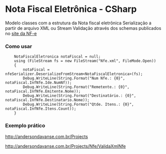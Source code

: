 # Nota Fiscal Eletrônica - CSharp
Modelo classes com a estrutura da Nota fiscal eletrônica
Serialização a partir de arquivo XML ou Stream
Validação através dos schemas publicados no [site da NF-e](http://www.nfe.fazenda.gov.br/portal/listaConteudo.aspx?tipoConteudo=/fwLvLUSmU8=)

### Como usar
        NotaFiscalEletronica notaFiscal = null;
        using (FileStream fs = new FileStream("Nfe.xml", FileMode.Open))
        {
            notaFiscal = nfeSerializer.DeserializeFromStream<NotaFiscalEletronica>(fs);
            Debug.WriteLine(String.Format("Num Nfe.: {0}", notaFiscal.InfNfe.Ide.NumNf));
            Debug.WriteLine(String.Format("Remetente.: {0}", notaFiscal.InfNfe.Emitente.Nome));
            Debug.WriteLine(String.Format("Destinatário.: {0}", notaFiscal.InfNfe.Destinatario.Nome));
            Debug.WriteLine(String.Format("Qtde. Itens.: {0}", notaFiscal.InfNfe.Itens.Count));            
        }
        
### Exemplo prático
  http://andersondavanse.com.br/Projects
  
  http://andersondavanse.com.br/Projects/Nfe/ValidaXmlNfe
